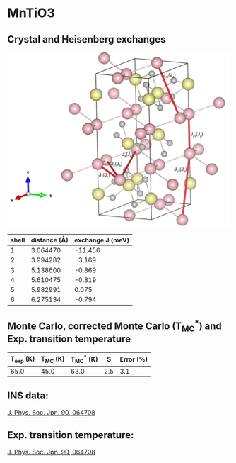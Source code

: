 # MnTiO3

## Crystal and Heisenberg exchanges

![MnTiO3 Structure](MnTiO3.jpg)


| shell    | distance (A&#778;) | exchange J (meV) |
|----------|--------------|------------------|
| 1        | 3.064470     | -11.456          |
| 2        | 3.994282     | -3.169           |
| 3        | 5.138600     | -0.869           |
| 4        | 5.610475     | -0.819           |
| 5        | 5.982991     | 0.075            |
| 6        | 6.275134     | -0.794           |


## Monte Carlo, corrected Monte Carlo (T<sub>MC</sub><sup>*</sup>) and Exp. transition temperature

| T<sub>exp</sub> (K) | T<sub>MC</sub> (K) | T<sub>MC</sub><sup>*</sup> (K) | S   | Error (%) |
|----------------------|--------------------|--------------------------------|-----|-----------|
| 65.0                   | 45.0                 | 63.0                           | 2.5 | 3.1       |


## INS data:
[J. Phys. Soc. Jpn. 90, 064708](https://journals.jps.jp/doi/10.7566/JPSJ.90.064708)


## Exp. transition temperature:
[J. Phys. Soc. Jpn. 90, 064708](https://journals.jps.jp/doi/10.7566/JPSJ.90.064708)
